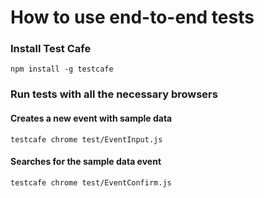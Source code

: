 # How to use end-to-end tests

### Install Test Cafe

`npm install -g testcafe`

### Run tests with all the necessary browsers

#### Creates a new event with sample data
`testcafe chrome test/EventInput.js`
#### Searches for the sample data event
`testcafe chrome test/EventConfirm.js`